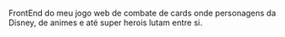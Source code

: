 FrontEnd do meu jogo web de combate de cards onde personagens da Disney, de animes e até super herois lutam entre si.
